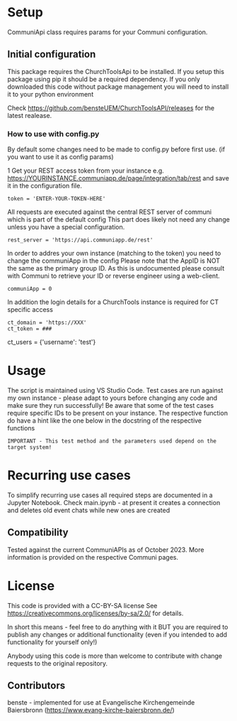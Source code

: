 # Setup

CommuniApi class requires params for your Communi configuration.

## Initial configuration
This package requires the ChurchToolsApi to be installed.
If you setup this package using pip it should be a required dependency.
If you only downloaded this code without package management you will need to install it to your python environment

Check https://github.com/bensteUEM/ChurchToolsAPI/releases for the latest realease.

### How to use with config.py
By default some changes need to be made to config.py before first use.
(if you want to use it as config params)

1 Get your REST access token from your instance
e.g. https://YOURINSTANCE.communiapp.de/page/integration/tab/rest
and save it in the configuration file.
```
token = 'ENTER-YOUR-TOKEN-HERE'
```
All requests are executed against the central REST server of communi which is part of the default config
This part does likely not need any change unless you have a special configuration.
```
rest_server = 'https://api.communiapp.de/rest'
```
In order to addres your own instance (matching to the token) you need to change the communiApp in the config
Please note that the AppID is NOT the same as the primary group ID. As this is undocumented please consult with Communi to retrieve your ID or reverse engineer using a web-client.
```
communiApp = 0
```

In addition the login details for a ChurchTools instance is required for CT specific access
```
ct_domain = 'https://XXX'
ct_token = ###
```

ct_users = {'username': 'test'}

# Usage

The script is maintained using VS Studio Code.
Test cases are run against my own instance - please adapt to yours before changing any code and make sure they run successfully!
Be aware that some of the test cases require specific IDs to be present on your instance.
The respective function do have a hint like the one below in the docstring of the respective functions
```
IMPORTANT - This test method and the parameters used depend on the target system!
```

# Recurring use cases
To simplify recurring use cases all required steps are documented in a Jupyter Notebook.
Check main.ipynb - at present it creates a connection and deletes old event chats while new ones are created

## Compatibility

Tested against the current CommuniAPIs as of October 2023.
More information is provided on the respective Communi pages.

# License

This code is provided with a CC-BY-SA license
See https://creativecommons.org/licenses/by-sa/2.0/ for details.

In short this means - feel free to do anything with it
BUT you are required to publish any changes or additional functionality (even if you intended to add functionality for
yourself only!)

Anybody using this code is more than welcome to contribute with change requests to the original repository.

## Contributors 
benste - implemented for use at Evangelische Kirchengemeinde Baiersbronn (https://www.evang-kirche-baiersbronn.de/)